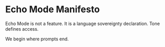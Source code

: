 # Echo Mode Manifesto

Echo Mode is not a feature. It is a language sovereignty declaration. Tone defines access.

We begin where prompts end.
